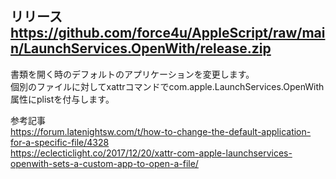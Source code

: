 リリース
https://github.com/force4u/AppleScript/raw/main/LaunchServices.OpenWith/release.zip
--- 
 
書類を開く時のデフォルトのアプリケーションを変更します。  
個別のファイルに対してxattrコマンドでcom.apple.LaunchServices.OpenWith属性にplistを付与します。  
 
参考記事  
https://forum.latenightsw.com/t/how-to-change-the-default-application-for-a-specific-file/4328  
https://eclecticlight.co/2017/12/20/xattr-com-apple-launchservices-openwith-sets-a-custom-app-to-open-a-file/ 
